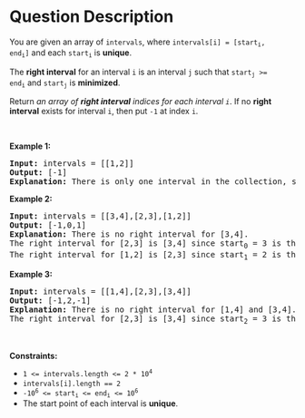 # Question Description

<p>You are given an array of&nbsp;<code>intervals</code>, where <code>intervals[i] = [start<sub>i</sub>, end<sub>i</sub>]</code>&nbsp;and each <code>start<sub>i</sub></code>&nbsp;is <strong>unique</strong>.</p>

<p>The <strong>r</strong><strong>ight</strong><strong>&nbsp;interval</strong>&nbsp;for an interval <code>i</code> is an interval&nbsp;<code>j</code>&nbsp;such that <code>start<sub>j</sub></code><code>&nbsp;&gt;= end<sub>i</sub></code>&nbsp;and&nbsp;<code>start<sub>j</sub></code>&nbsp;is&nbsp;<strong>minimized</strong>.</p>

<p>Return&nbsp;<em>an array of&nbsp;<strong>right interval</strong>&nbsp;indices for each interval&nbsp;<code>i</code></em>. If no&nbsp;<strong>right interval</strong>&nbsp;exists for interval&nbsp;<code>i</code>, then put&nbsp;<code>-1</code>&nbsp;at index <code>i</code>.</p>

<p>&nbsp;</p>
<p><strong>Example 1:</strong></p>

<pre>
<strong>Input:</strong> intervals = [[1,2]]
<strong>Output:</strong> [-1]
<strong>Explanation:</strong> There is only one interval in the collection, so it outputs -1.
</pre>

<p><strong>Example 2:</strong></p>

<pre>
<strong>Input:</strong> intervals = [[3,4],[2,3],[1,2]]
<strong>Output:</strong> [-1,0,1]
<strong>Explanation:</strong> There is no right interval for [3,4].
The right interval for [2,3] is [3,4] since start<sub>0</sub>&nbsp;= 3 is the smallest start that is &gt;= end<sub>1</sub>&nbsp;= 3.
The right interval for [1,2] is [2,3] since start<sub>1</sub>&nbsp;= 2 is the smallest start that is &gt;= end<sub>2</sub>&nbsp;= 2.
</pre>

<p><strong>Example 3:</strong></p>

<pre>
<strong>Input:</strong> intervals = [[1,4],[2,3],[3,4]]
<strong>Output:</strong> [-1,2,-1]
<strong>Explanation:</strong> There is no right interval for [1,4] and [3,4].
The right interval for [2,3] is [3,4] since start<sub>2</sub> = 3 is the smallest start that is &gt;= end<sub>1</sub>&nbsp;= 3.
</pre>

<p>&nbsp;</p>
<p><strong>Constraints:</strong></p>

<ul>
	<li><code>1 &lt;=&nbsp;intervals.length &lt;= 2 * 10<sup>4</sup></code></li>
	<li><code>intervals[i].length == 2</code></li>
	<li><code>-10<sup>6</sup> &lt;= start<sub>i</sub> &lt;= end<sub>i</sub> &lt;= 10<sup>6</sup></code></li>
	<li>The start point&nbsp;of each interval is <strong>unique</strong>.</li>
</ul>
